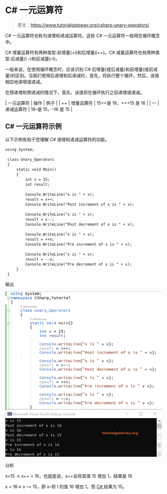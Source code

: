 # C# 一元运算符

> 原文：<https://www.tutorialgateway.org/csharp-unary-operators/>

C# 一元运算符也称为递增和递减运算符。这些 C# 一元运算符一般用在循环概念中。

C# 增量运算符有两种类型:前增量(+i)和后增量(i++)。C# 减量运算符也有两种类型:后减量(I –)和前减量(–I)。

一般来说，在使用循环概念时，应该识别 C# 后增量(或后减量)和前增量(或前减量)的区别。当我们使用后递增和后递减时，首先，将执行整个循环。然后，该值相应地递增或递减。

在预递增和预递减的情况下，首先，该值将在循环执行之前递增或递减。

| 一元运算符 | 操作 | 例子 |
| ++ | 增量运算符 | 15++是 16，+++15 是 16 |
| — | 递减运算符 | 16–是 15，–16 是 15 |

## C# 一元运算符示例

以下示例有助于您理解 C# 递增和递减运算符的功能。

```
using System;

 class Unary_Operators
 {
     static void Main()
     {
         int x = 15;
         int result;

         Console.WriteLine("x is " + x);
         result = x++;
         Console.WriteLine("Post increment of x is " + x);

         Console.WriteLine("x is " + x);
         result = x--;
         Console.WriteLine("Post decrement of x is " + x);

         Console.WriteLine("x is " + x);
         result = ++x;
         Console.WriteLine("Pre increment of x is " + x);

         Console.WriteLine("x is " + x);
         result = --x;
         Console.WriteLine("Pre decrement of x is " + x);
     }
 }
```

输出

![C# Unary Operators 1](img/f0a40d6202bf311330394bd832131a80.png)

分析

x=15 -> x++ = 16，也就是说，x++会将其值 15 增加 1，结果是 16

x = 16-> x –= 15，即 x–将 I 的值 16 增加 1。而 [C# ](https://www.tutorialgateway.org/csharp-tutorial/) 结果为 15。